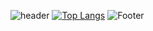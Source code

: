 ![header](https://capsule-render.vercel.app/api?type=waving&color=8eafce&height=200&section=header&fontSize=32)
[![Top Langs](https://github-readme-stats.vercel.app/api/top-langs/?username=zooioioq)](https://github.com/zooioioq/github-readme-stats)
![Footer](https://capsule-render.vercel.app/api?type=waving&color=6283A3&height=200&section=footer)
